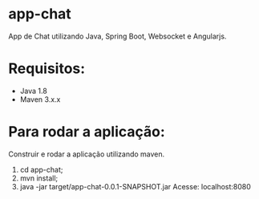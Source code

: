 # app-chat
App de Chat utilizando Java, Spring Boot, Websocket e Angularjs.

# Requisitos:
- Java 1.8
- Maven 3.x.x

# Para rodar a aplicação:
Construir e rodar a aplicação utilizando maven.
1. cd app-chat;
2. mvn install;
3. java -jar target/app-chat-0.0.1-SNAPSHOT.jar
Acesse: localhost:8080
